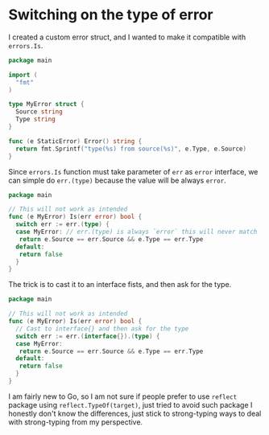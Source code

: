 # Switching on the type of error

I created a custom error struct, and I wanted to make it compatible with
`errors.Is`.

```go
package main

import (
  "fmt"
)

type MyError struct {
  Source string
  Type string
}

func (e StaticError) Error() string {
  return fmt.Sprintf("type(%s) from source(%s)", e.Type, e.Source)
}
```

Since `errors.Is` function must take parameter of `err` as `error`
interface, we can simple do `err.(type)` because the value will be always
`error`.

```go
package main

// This will not work as intended
func (e MyError) Is(err error) bool {
  switch err := err.(type) {
  case MyError: // err.(type) is always `error` this will never match
   return e.Source == err.Source && e.Type == err.Type
  default:
   return false
  }
}
```

The trick is to cast it to an interface fists, and then ask for the type.

```go
package main

// This will not work as intended
func (e MyError) Is(err error) bool {
  // Cast to interface{} and then ask for the type
  switch err := err.(interface{}).(type) {
  case MyError:
   return e.Source == err.Source && e.Type == err.Type
  default:
   return false
  }
}
```

I am fairly new to Go, so I am not sure if people prefer to use `reflect` package
using `reflect.TypeOf(target)`, just tried to avoid such package I honestly don't
know the differences, just stick to strong-typing ways to deal with
strong-typing from my perspective.
